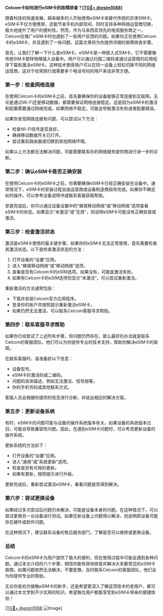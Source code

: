 **Celcom卡如何进行eSIM卡的故障排查？[[TG💪+ @esim1088](https://t.me/s/esim1088)]**

随着科技的快速发展，越来越多的人开始使用eSIM卡来替代传统的实体SIM卡。eSIM卡不仅方便携带，还能节省手机内部空间，同时支持多种网络运营商切换，极大地提升了用户的便利性。然而，作为马来西亚领先的电信服务商之一，Celcom在推广eSIM卡时也遇到了一些用户反馈的问题。如果你正在使用Celcom卡的eSIM卡，并且遇到了一些问题，这篇文章将为你提供详细的故障排查步骤。

首先，让我们了解一下什么是eSIM卡。eSIM卡是一种嵌入式SIM卡，它不需要像传统SIM卡那样物理插入设备中。用户可以通过扫描二维码或通过运营商的应用程序下载和激活eSIM卡。这种技术使得用户可以在同一设备上轻松切换不同的网络运营商，这对于经常旅行或需要多个电话号码的用户来说非常方便。

### **第一步：检查网络连接**
在使用Celcom卡的eSIM卡之前，首先要确保你的设备能够正常连接到互联网。无论是通过Wi-Fi还是移动数据，都需要保证网络连接稳定。这是因为eSIM卡的激活和配置需要通过网络完成。如果网络不稳定，可能会导致激活失败或者配置错误。

如果你发现网络连接有问题，可以尝试以下方法：
- 检查Wi-Fi信号是否良好。
- 确保移动数据开关已打开。
- 尝试重启路由器或切换到其他网络环境。

如果以上方法都无法解决问题，可能需要联系你的网络服务提供商进行进一步的诊断。

### **第二步：确认eSIM卡是否正确安装**
在使用Celcom卡的eSIM卡之前，你需要确保eSIM卡已经正确安装在设备中。通常情况下，eSIM卡的安装过程会由运营商或设备制造商指导完成。如果你不确定如何操作，可以参考设备说明书或联系客服获取帮助。

安装完成后，你可以通过设备设置中的“蜂窝移动网络”或“移动网络”选项查看eSIM卡的状态。如果显示“未激活”或“无效”，则说明eSIM卡可能没有正确安装或激活。

### **第三步：检查激活状态**
激活是eSIM卡使用的最关键步骤。如果你的eSIM卡无法正常使用，首先需要检查其激活状态。以下是检查激活状态的方法：

1. 打开设备的“设置”应用。
2. 进入“蜂窝移动网络”或“移动网络”选项。
3. 查看是否有Celcom卡的eSIM选项。如果没有，可能是激活失败。
4. 如果有Celcom卡的eSIM选项但显示“未激活”，可以尝试重新激活。

重新激活的方法通常包括：
- 下载并安装Celcom官方应用程序。
- 登录你的账户并按照提示重新激活eSIM卡。
- 如果仍然无法激活，可以联系Celcom客服寻求帮助。

### **第四步：联系客服寻求帮助**
如果你已经尝试了上述所有步骤，但问题仍然存在，那么最好的办法就是联系Celcom的客服团队。他们可以为你提供专业的技术支持，帮助你解决eSIM卡的故障。

在联系客服时，请准备好以下信息：
- 设备型号。
- eSIM卡的激活码或二维码。
- 问题的具体描述，例如无法激活、信号弱等。
- 你的手机号码或其他联系方式。

客服人员会根据你提供的信息进行诊断，并给出相应的解决方案。

### **第五步：更新设备系统**
有时，eSIM卡的问题可能与设备的操作系统版本有关。如果设备的系统版本过旧，可能会导致兼容性问题。因此，在遇到eSIM卡问题时，可以考虑更新设备的操作系统。

更新系统的方法如下：
- 打开设备的“设置”应用。
- 进入“通用”或“系统更新”选项。
- 检查是否有可用的更新。
- 如果有更新，按照提示进行升级。

更新完成后，重新尝试激活eSIM卡，看看问题是否得到解决。

### **第六步：尝试更换设备**
如果经过多次尝试后问题仍未解决，可能是设备本身的问题。在这种情况下，可以尝试更换另一台设备进行测试。如果在新设备上问题得以解决，则说明原设备可能存在硬件或软件问题。

在这种情况下，建议联系设备的售后服务部门，了解是否可以维修或更换设备。

### **总结**
Celcom卡的eSIM卡为用户提供了极大的便利，但在使用过程中可能会遇到各种问题。通过本文介绍的六个步骤，相信你能有效地排查并解决大多数常见的eSIM卡故障。如果问题依然无法解决，不要犹豫，及时联系Celcom的客服团队，他们会为你提供专业的帮助。

无论你是初次接触eSIM卡的新手，还是希望更深入了解这项技术的老用户，都可以通过本文学到不少实用的知识。希望每位用户都能享受到eSIM卡带来的便捷体验！

[[TG💪+ @esim1088](https://t.me/s/esim1088) ![Image](https://i.postimg.cc/4NQfJmqS/Snipaste-2025-05-13-00-14-12.png)]